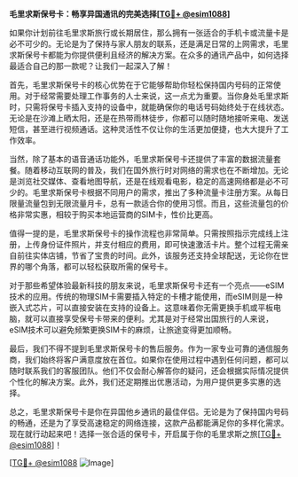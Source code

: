 **毛里求斯保号卡：畅享异国通讯的完美选择[[TG💪+ @esim1088](https://t.me/s/esim1088)]**

如果你计划前往毛里求斯旅行或长期居住，那么拥有一张适合的手机卡或流量卡是必不可少的。无论是为了保持与家人朋友的联系，还是满足日常的上网需求，毛里求斯保号卡都能为你提供便利且经济的解决方案。在众多的通讯产品中，如何选择最适合自己的那一款呢？让我们一起深入了解！

首先，毛里求斯保号卡的核心优势在于它能够帮助你轻松保持国内号码的正常使用。对于经常需要处理工作事务的人士来说，这一点尤为重要。当你身处毛里求斯时，只需将保号卡插入支持的设备中，就能确保你的电话号码始终处于在线状态。无论是在沙滩上晒太阳，还是在热带雨林徒步，你都可以随时随地接听来电、发送短信，甚至进行视频通话。这种灵活性不仅让你的生活更加便捷，也大大提升了工作效率。

当然，除了基本的语音通话功能外，毛里求斯保号卡还提供了丰富的数据流量套餐。随着移动互联网的普及，我们在国外旅行时对网络的需求也在不断增加。无论是浏览社交媒体、查看地图导航，还是在线观看电影，稳定的高速网络都是必不可少的。毛里求斯保号卡根据不同用户的需求，推出了多种流量卡注册方案。从每日限量流量包到无限流量月卡，总有一款适合你的使用习惯。而且，这些流量包的价格非常实惠，相较于购买本地运营商的SIM卡，性价比更高。

值得一提的是，毛里求斯保号卡的操作流程也非常简单。只需按照指示完成线上注册，上传身份证件照片，并支付相应的费用，即可快速激活卡片。整个过程无需亲自前往实体店铺，节省了宝贵的时间。此外，该服务还支持全球配送，无论你在世界的哪个角落，都可以轻松获取所需的保号卡。

对于那些希望体验最新科技的朋友来说，毛里求斯保号卡还有一个亮点——eSIM技术的应用。传统的物理SIM卡需要插入特定的卡槽才能使用，而eSIM则是一种嵌入式芯片，可以直接安装在支持的设备上。这意味着你无需更换手机或平板电脑，就可以直接享受保号卡带来的便利。尤其是对于经常出国旅行的人来说，eSIM技术可以避免频繁更换SIM卡的麻烦，让旅途变得更加顺畅。

最后，我们不得不提到毛里求斯保号卡的售后服务。作为一家专业可靠的通信服务商，我们始终将客户满意度放在首位。如果你在使用过程中遇到任何问题，都可以随时联系我们的客服团队。他们不仅会耐心解答你的疑问，还会根据实际情况提供个性化的解决方案。此外，我们还定期推出优惠活动，为用户提供更多实惠的选择。

总之，毛里求斯保号卡是你在异国他乡通讯的最佳伴侣。无论是为了保持国内号码的畅通，还是为了享受高速稳定的网络连接，这款产品都能满足你的多样化需求。现在就行动起来吧！选择一张合适的保号卡，开启属于你的毛里求斯之旅[[TG💪+ @esim1088](https://t.me/s/esim1088)]！

[[TG💪+ @esim1088](https://t.me/s/esim1088) ![Image](https://i.postimg.cc/4NQfJmqS/Snipaste-2025-05-13-00-14-12.png)]